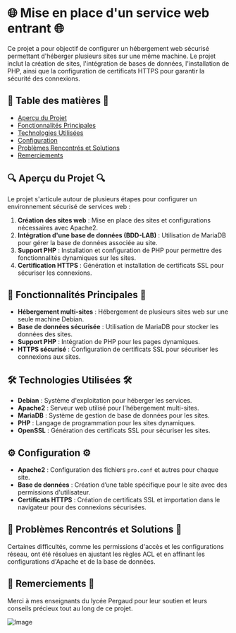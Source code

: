 # 🌐 Mise en place d'un service web entrant 🌐

Ce projet a pour objectif de configurer un hébergement web sécurisé permettant d'héberger plusieurs sites sur une même machine. Le projet inclut la création de sites, l'intégration de bases de données, l'installation de PHP, ainsi que la configuration de certificats HTTPS pour garantir la sécurité des connexions.

## 📑 Table des matières 📑

- [Aperçu du Projet](#-aperçu-du-projet)
- [Fonctionnalités Principales](#-fonctionnalités-principales)
- [Technologies Utilisées](#-technologies-utilisées)
- [Configuration](#-configuration)
- [Problèmes Rencontrés et Solutions](#-problèmes-rencontrés-et-solutions)
- [Remerciements](#-remerciements)

## 🔍 Aperçu du Projet 🔍

Le projet s'articule autour de plusieurs étapes pour configurer un environnement sécurisé de services web :

1. **Création des sites web** : Mise en place des sites et configurations nécessaires avec Apache2.
2. **Intégration d'une base de données (BDD-LAB)** : Utilisation de MariaDB pour gérer la base de données associée au site.
3. **Support PHP** : Installation et configuration de PHP pour permettre des fonctionnalités dynamiques sur les sites.
4. **Certification HTTPS** : Génération et installation de certificats SSL pour sécuriser les connexions.

## 🌟 Fonctionnalités Principales 🌟

- **Hébergement multi-sites** : Hébergement de plusieurs sites web sur une seule machine Debian.
- **Base de données sécurisée** : Utilisation de MariaDB pour stocker les données des sites.
- **Support PHP** : Intégration de PHP pour les pages dynamiques.
- **HTTPS sécurisé** : Configuration de certificats SSL pour sécuriser les connexions aux sites.

## 🛠️ Technologies Utilisées 🛠️

- **Debian** : Système d'exploitation pour héberger les services.
- **Apache2** : Serveur web utilisé pour l'hébergement multi-sites.
- **MariaDB** : Système de gestion de base de données pour les sites.
- **PHP** : Langage de programmation pour les sites dynamiques.
- **OpenSSL** : Génération des certificats SSL pour sécuriser les sites.

## ⚙️ Configuration ⚙️

- **Apache2** : Configuration des fichiers `pro.conf` et autres pour chaque site.
- **Base de données** : Création d’une table spécifique pour le site avec des permissions d'utilisateur.
- **Certificats HTTPS** : Création de certificats SSL et importation dans le navigateur pour des connexions sécurisées.

## 🔧 Problèmes Rencontrés et Solutions 🔧

Certaines difficultés, comme les permissions d'accès et les configurations réseau, ont été résolues en ajustant les règles ACL et en affinant les configurations d'Apache et de la base de données.

## 🙏 Remerciements 🙏

Merci à mes enseignants du lycée Pergaud pour leur soutien et leurs conseils précieux tout au long de ce projet.



![Image](https://upload.wikimedia.org/wikipedia/commons/thumb/1/10/Apache_HTTP_server_logo_%282019-present%29.svg/1200px-Apache_HTTP_server_logo_%282019-present%29.svg.png)
